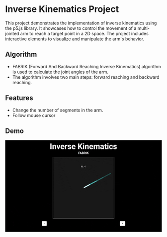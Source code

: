 # Inverse Kinematics Project

This project demonstrates the implementation of inverse kinematics using the p5.js library. It showcases how to control the movement of a multi-jointed arm to reach a target point in a 2D space. The project includes interactive elements to visualize and manipulate the arm's behavior.

## Algorithm

- FABRIK (Forward And Backward Reaching Inverse Kinematics) algorithm is used to calculate the joint angles of the arm.
- The algorithm involves two main steps: forward reaching and backward reaching.

## Features

- Change the number of segments in the arm.
- Follow mouse cursor

## Demo

![Inverse Kinematics](./showcase.gif)
